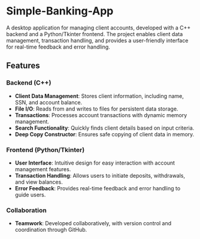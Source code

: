 # Simple-Banking-App
A desktop application for managing client accounts, developed with a C++ backend and a Python/Tkinter frontend. The project enables client data management, transaction handling, and provides a user-friendly interface for real-time feedback and error handling.

## Features

### Backend (C++)
- **Client Data Management**: Stores client information, including name, SSN, and account balance.
- **File I/O**: Reads from and writes to files for persistent data storage.
- **Transactions**: Processes account transactions with dynamic memory management.
- **Search Functionality**: Quickly finds client details based on input criteria.
- **Deep Copy Constructor**: Ensures safe copying of client data in memory.

### Frontend (Python/Tkinter)
- **User Interface**: Intuitive design for easy interaction with account management features.
- **Transaction Handling**: Allows users to initiate deposits, withdrawals, and view balances.
- **Error Feedback**: Provides real-time feedback and error handling to guide users.

### Collaboration
- **Teamwork**: Developed collaboratively, with version control and coordination through GitHub.
